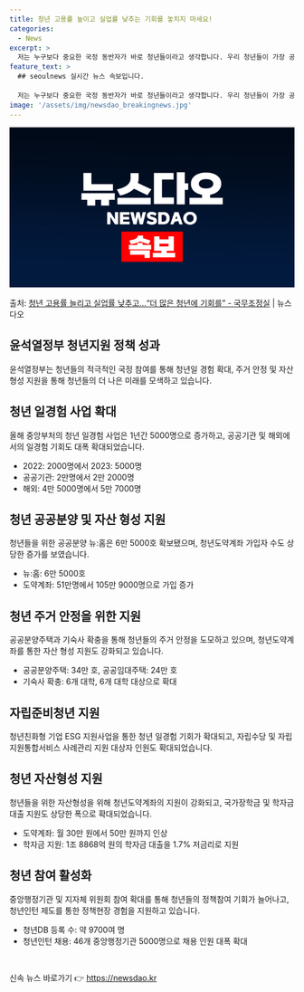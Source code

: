 ```yaml
---
title: 청년 고용률 높이고 실업률 낮추는 기회를 놓치지 마세요!
categories:
  - News
excerpt: >
  저는 누구보다 중요한 국정 동반자가 바로 청년들이라고 생각합니다. 우리 청년들이 가장 공정하고 정의로운 시각…
feature_text: >
  ## seoulnews 실시간 뉴스 속보입니다.

  저는 누구보다 중요한 국정 동반자가 바로 청년들이라고 생각합니다. 우리 청년들이 가장 공정하고 정의로운 시각…
image: '/assets/img/newsdao_breakingnews.jpg'
---
```


![뉴스다오 속보](/assets/img/newsdao_breakingnews.jpg)

<p>출처: <a href="https://newsdao.kr/3900" rel="dofollow">청년 고용률 늘리고 실업률 낮추고…“더 많은 청년에 기회를” - 국무조정실</a> | 뉴스다오</p>

<h2 data-ke-size="size26">윤석열정부 청년지원 정책 성과</h2>
<p data-ke-size="size16">윤석열정부는 청년들의 적극적인 국정 참여를 통해 청년일 경험 확대, 주거 안정 및 자산 형성 지원을 통해 청년들의 더 나은 미래를 모색하고 있습니다.</p>

<h2 data-ke-size="size24">청년 일경험 사업 확대</h2>
<p data-ke-size="size16">올해 중앙부처의 청년 일경험 사업은 1년간 5000명으로 증가하고, 공공기관 및 해외에서의 일경험 기회도 대폭 확대되었습니다.</p>
<ul>
  <li>2022: 2000명에서 2023: 5000명</li>
  <li>공공기관: 2만명에서 2만 2000명</li>
  <li>해외: 4만 5000명에서 5만 7000명</li>
</ul>

<h2 data-ke-size="size24">청년 공공분양 및 자산 형성 지원</h2>
<p data-ke-size="size16">청년들을 위한 공공분양 뉴:홈은 6만 5000호 확보됐으며, 청년도약계좌 가입자 수도 상당한 증가를 보였습니다.</p>
<ul>
  <li>뉴:홈: 6만 5000호</li>
  <li>도약계좌: 51만명에서 105만 9000명으로 가입 증가</li>
</ul>

<h2 data-ke-size="size24">청년 주거 안정을 위한 지원</h2>
<p data-ke-size="size16">공공분양주택과 기숙사 확충을 통해 청년들의 주거 안정을 도모하고 있으며, 청년도약계좌를 통한 자산 형성 지원도 강화되고 있습니다.</p>
<ul>
  <li>공공분양주택: 34만 호, 공공임대주택: 24만 호</li>
  <li>기숙사 확충: 6개 대학, 6개 대학 대상으로 확대</li>
</ul>

<h2 data-ke-size="size24">자립준비청년 지원</h2>
<p data-ke-size="size16">청년친화형 기업 ESG 지원사업을 통한 청년 일경험 기회가 확대되고, 자립수당 및 자립지원통합서비스 사례관리 지원 대상자 인원도 확대되었습니다.</p>

<h2 data-ke-size="size24">청년 자산형성 지원</h2>
<p data-ke-size="size16">청년들을 위한 자산형성을 위해 청년도약계좌의 지원이 강화되고, 국가장학금 및 학자금대출 지원도 상당한 폭으로 확대되었습니다.</p>
<ul>
  <li>도약계좌: 월 30만 원에서 50만 원까지 인상</li>
  <li>학자금 지원: 1조 8868억 원의 학자금 대출을 1.7% 저금리로 지원</li>
</ul>

<h2 data-ke-size="size24">청년 참여 활성화</h2>
<p data-ke-size="size16">중앙행정기관 및 지자체 위원회 참여 확대를 통해 청년들의 정책참여 기회가 늘어나고, 청년인턴 제도를 통한 정책현장 경험을 지원하고 있습니다.</p>
<ul>
  <li>청년DB 등록 수: 약 9700여 명</li>
  <li>청년인턴 채용: 46개 중앙행정기관 5000명으로 채용 인원 대폭 확대</li>
</ul>
<p data-ke-size="size16">&nbsp;</p> 

신속 뉴스 바로가기 👉 <a href="https://newsdao.kr" rel="dofollow">https://newsdao.kr</a>


